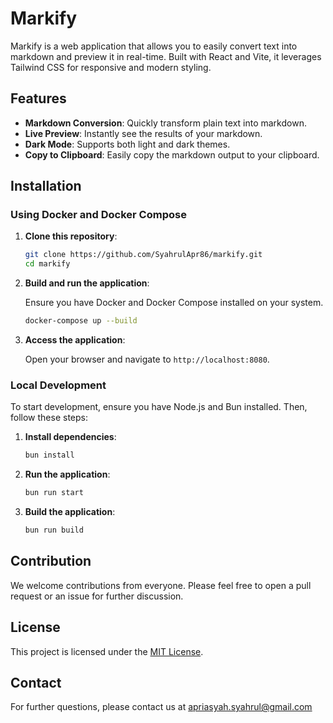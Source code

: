 # Markify

Markify is a web application that allows you to easily convert text into markdown and preview it in real-time. Built with React and Vite, it leverages Tailwind CSS for responsive and modern styling.

## Features

- **Markdown Conversion**: Quickly transform plain text into markdown.
- **Live Preview**: Instantly see the results of your markdown.
- **Dark Mode**: Supports both light and dark themes.
- **Copy to Clipboard**: Easily copy the markdown output to your clipboard.

## Installation

### Using Docker and Docker Compose

1. **Clone this repository**:

   ```bash
   git clone https://github.com/SyahrulApr86/markify.git
   cd markify
   ```

2. **Build and run the application**:

   Ensure you have Docker and Docker Compose installed on your system.

   ```bash
   docker-compose up --build
   ```

3. **Access the application**:

   Open your browser and navigate to `http://localhost:8080`.

### Local Development

To start development, ensure you have Node.js and Bun installed. Then, follow these steps:

1. **Install dependencies**:

   ```bash
   bun install
   ```

2. **Run the application**:

   ```bash
   bun run start
   ```

3. **Build the application**:

   ```bash
   bun run build
   ```

## Contribution

We welcome contributions from everyone. Please feel free to open a pull request or an issue for further discussion.

## License

This project is licensed under the [MIT License](LICENSE).

## Contact

For further questions, please contact us at [apriasyah.syahrul@gmail.com](mailto:apriasyah.syahrul@gmail.com)
